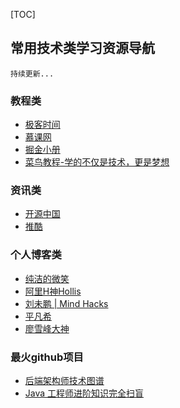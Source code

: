 [TOC]
## 常用技术类学习资源导航
```
持续更新...
```

### 教程类

- [极客时间](https://time.geekbang.org/)
- [慕课网](https://www.imooc.com/)
- [掘金小册](https://juejin.im/books)
- [菜鸟教程-学的不仅是技术，更是梦想](http://www.runoob.com/)

### 资讯类

- [开源中国](https://www.oschina.net/)
- [推酷](https://www.tuicool.com/)

### 个人博客类

- [纯洁的微笑](http://ityouknow.com/)
- [阿里H神Hollis](https://www.hollischuang.com/)
- [刘未鹏 | Mind Hacks](http://mindhacks.cn/)
- [平凡希](https://www.cnblogs.com/xiaoxi/)
- [廖雪峰大神](https://www.liaoxuefeng.com/)

### 最火github项目

- [后端架构师技术图谱](https://github.com/xingshaocheng/architect-awesome)
- [Java 工程师进阶知识完全扫盲](https://github.com/doocs/advanced-java)
